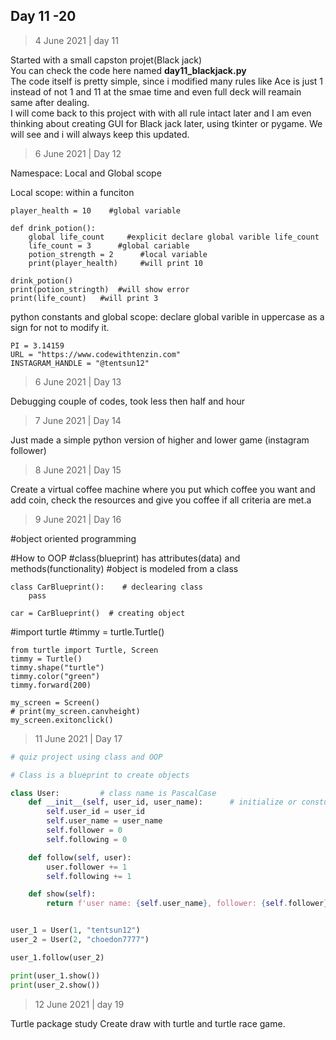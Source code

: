 ## Day 11 -20

> 4 June 2021 | day 11

Started with a small capston projet(Black jack)<br>
You can check the code here named **day11_blackjack.py**<br>
The code itself is pretty simple, since i modified many rules like Ace is just 1 instead of not 1 and 11 at the smae time and even full deck will reamain same after dealing.<br>
I will come back to this project with with all rule intact later and I am even thinking about creating GUI for Black jack later, using tkinter or pygame. We will see and i will always keep this updated.<br>

> 6 June 2021 | Day 12

Namespace: Local and Global scope

Local scope: within a funciton
```
player_health = 10    #global variable

def drink_potion():
    global life_count     #explicit declare global varible life_count
    life_count = 3      #global cariable																			
    potion_strength = 2      #local variable
    print(player_health)     #will print 10

drink_potion()
print(potion_stringth)  #will show error
print(life_count)	#will print 3
```

python constants and global scope: declare global varible in uppercase as a sign for not to modify it.
```
PI = 3.14159
URL = "https://www.codewithtenzin.com"
INSTAGRAM_HANDLE = "@tentsun12"
``` 

> 6 June 2021 | Day 13 

Debugging couple of codes, took less then half and hour

> 7 June 2021 | Day 14

Just made a simple python version of higher and lower game (instagram follower)

> 8 June 2021 | Day 15

Create a virtual coffee machine where you put which coffee you want and add coin, check the resources and give you coffee if all criteria are met.a

> 9 June 2021 | Day 16

#object oriented programming

#How to OOP
#class(blueprint) has attributes(data) and  methods(functionality)
#object is modeled from a class

```
class CarBlueprint():    # declearing class
	pass

car = CarBlueprint()  # creating object
```

#import turtle
#timmy = turtle.Turtle()
```
from turtle import Turtle, Screen
timmy = Turtle()
timmy.shape("turtle")
timmy.color("green")
timmy.forward(200)

my_screen = Screen()
# print(my_screen.canvheight)
my_screen.exitonclick()
```
> 11 June 2021 | Day 17

```python
# quiz project using class and OOP

# Class is a blueprint to create objects

class User:			# class name is PascalCase
	def __init__(self, user_id, user_name): 	 # initialize or consturctor, special function 
	    self.user_id = user_id
	    self.user_name = user_name
	    self.follower = 0
	    self.following = 0

	def follow(self, user):
		user.follower += 1
		self.following += 1 

	def show(self):
		return f'user name: {self.user_name}, follower: {self.follower}, following: {self.following}'


user_1 = User(1, "tentsun12")
user_2 = User(2, "choedon7777")

user_1.follow(user_2)

print(user_1.show())
print(user_2.show())
```

> 12 June 2021 | day 19

Turtle package study
Create draw with turtle and turtle race game.


